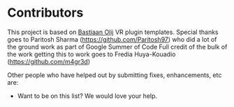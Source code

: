 Contributors
============

This project is based on [Bastiaan Olij](https://github.com/BastiaanOlij) VR plugin templates. 
Special thanks goes to Paritosh Sharma (https://github.com/Paritosh97) who did a lot of the ground work as part of Google Summer of Code
Full credit of the bulk of the work getting this to work goes to Fredia Huya-Kouadio (https://github.com/m4gr3d)

Other people who have helped out by submitting fixes, enhancements, etc are:
- Want to be on this list? We would love your help.
